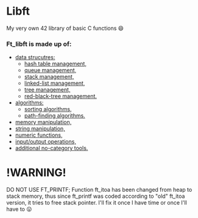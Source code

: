 # Libft
My very own 42 library of basic C functions :smile:

### Ft_libft is made up of:
* [data strucutres:](https://github.com/psprawka/Libft/tree/master/srcs/data_structures)
  * [hash table management,](https://github.com/psprawka/Libft/tree/master/srcs/data_structures/hash_table)
  * [queue management,](https://github.com/psprawka/Libft/tree/master/srcs/data_structures/queue)
  * [stack management,](https://github.com/psprawka/Libft/tree/master/srcs/data_structures/stack)
  * [linked-list management,](https://github.com/psprawka/Libft/tree/master/srcs/data_structures/list)
  * [tree management,](https://github.com/psprawka/Libft/tree/master/srcs/data_structures/tree)
  * [red-black-tree management.](https://github.com/psprawka/Libft/tree/master/srcs/data_structures/red_black_tree)
* [algorithms:](https://github.com/psprawka/Libft/tree/master/srcs/data_structures)
  * [sorting algorithms,](https://github.com/psprawka/Libft/tree/master/srcs/algorithms/sorting_algoritms)
  * [path-finding algorithms.](https://github.com/psprawka/Libft/tree/master/srcs/algorithms/path-finding_algorithms)
* [memory manipulation,](https://github.com/psprawka/Libft/tree/master/srcs/memory)
* [string manipulation,](https://github.com/psprawka/Libft/tree/master/srcs/string)
* [numeric functions,](https://github.com/psprawka/Libft/tree/master/srcs/numeric)
* [input/output operations,](https://github.com/psprawka/Libft/tree/master/srcs/io)
* [additional no-category tools.](https://github.com/psprawka/Libft/tree/master/srcs/tools)

# !WARNING!
DO NOT USE FT_PRINTF; Function ft_itoa has been changed from heap to stack memory, thus since ft_printf was coded according to "old" ft_itoa version, it tries to free stack pointer. I'll fix it once I have time or once I'll have to 😛
